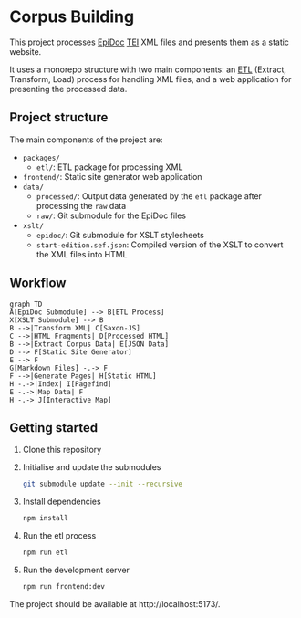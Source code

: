 # Corpus Building

This project processes [EpiDoc](https://epidoc.stoa.org) [TEI](https://tei-c.org)
XML files and presents them as a static website.

It uses a monorepo structure with two main components: an [ETL](packages/etl)
(Extract, Transform, Load) process for handling XML files, and a web application
for presenting the processed data.

## Project structure

The main components of the project are:

- `packages/`
  - `etl/`: ETL package for processing XML
- `frontend/`: Static site generator web application
- `data/`
  - `processed/`: Output data generated by the `etl` package after processing the `raw` data
  - `raw/`: Git submodule for the EpiDoc files
- `xslt/`
  - `epidoc/`: Git submodule for XSLT stylesheets
  - `start-edition.sef.json`: Compiled version of the XSLT to convert the XML files into HTML

## Workflow

```mermaid
graph TD
A[EpiDoc Submodule] --> B[ETL Process]
X[XSLT Submodule] --> B
B -->|Transform XML| C[Saxon-JS]
C -->|HTML Fragments| D[Processed HTML]
B -->|Extract Corpus Data| E[JSON Data]
D --> F[Static Site Generator]
E --> F
G[Markdown Files] -.-> F
F -->|Generate Pages| H[Static HTML]
H -.->|Index| I[Pagefind]
E -.->|Map Data| F
H -.-> J[Interactive Map]
```

## Getting started

1. Clone this repository
1. Initialise and update the submodules

   ```sh
   git submodule update --init --recursive
   ```

1. Install dependencies

   ```sh
   npm install
   ```

1. Run the etl process

   ```sh
   npm run etl
   ```

1. Run the development server

   ```sh
   npm run frontend:dev
   ```

The project should be available at http://localhost:5173/.
